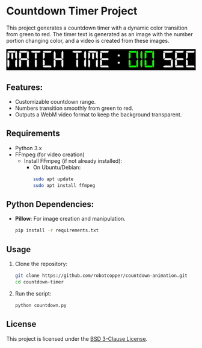 # Countdown Timer Project

This project generates a countdown timer with a dynamic color transition from green to red. The timer text is generated as an image with the number portion changing color, and a video is created from these images.

<p align="center">
    <img src="assets/countdown.gif">
</p>

## Features:
- Customizable countdown range.
- Numbers transition smoothly from green to red.
- Outputs a WebM video format to keep the background transparent.

## Requirements

- Python 3.x
- FFmpeg (for video creation)
    - Install FFmpeg (if not already installed):
        - On Ubuntu/Debian:
            ```bash
            sudo apt update
            sudo apt install ffmpeg
            ```
## Python Dependencies:
- **Pillow**: For image creation and manipulation.
    ```bash
    pip install -r requirements.txt
    ```

## Usage

1. Clone the repository:
   ```bash
   git clone https://github.com/robotcopper/countdown-animation.git
   cd countdown-timer
   ```

2. Run the script:
   ```bash
   python countdown.py
   ```

## License

This project is licensed under the [BSD 3-Clause License](LICENSE).
